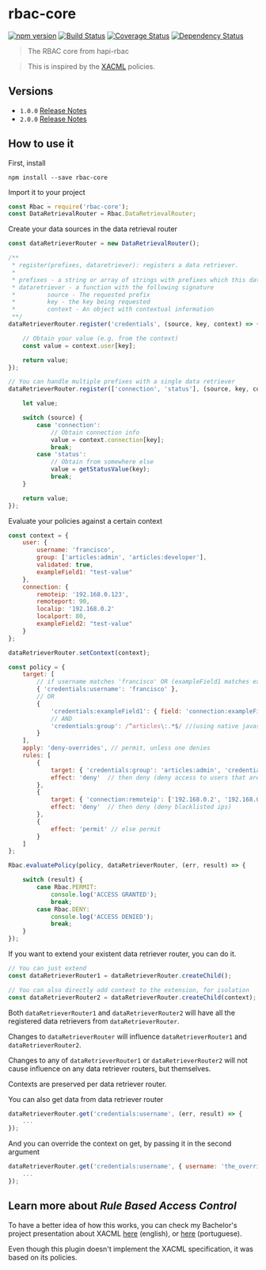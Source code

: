 # rbac-core

[![npm version][npm-badge]][npm-url]
[![Build Status][travis-badge]][travis-url]
[![Coverage Status][coveralls-badge]][coveralls-url]
[![Dependency Status][david-badge]][david-url]

> The RBAC core from hapi-rbac

> This is inspired by the [XACML](https://en.wikipedia.org/wiki/XACML) policies.

## Versions

* `1.0.0` [Release Notes](https://github.com/franciscogouveia/rbac-core/issues/12)
* `2.0.0` [Release Notes](https://github.com/franciscogouveia/rbac-core/issues/15)

## How to use it

First, install

```
npm install --save rbac-core
```

Import it to your project

```js
const Rbac = require('rbac-core');
const DataRetrievalRouter = Rbac.DataRetrievalRouter;
```

Create your data sources in the data retrieval router

```js
const dataRetrieverRouter = new DataRetrievalRouter();

/**
 * register(prefixes, dataretriever): registers a data retriever.
 *
 * prefixes - a string or array of strings with prefixes which this data retriever will be associated
 * dataretriever - a function with the following signature
 *         source - The requested prefix
 *         key - the key being requested
 *         context - An object with contextual information
 **/
dataRetrieverRouter.register('credentials', (source, key, context) => {

    // Obtain your value (e.g. from the context)
    const value = context.user[key];

    return value;
});

// You can handle multiple prefixes with a single data retriever
dataRetrieverRouter.register(['connection', 'status'], (source, key, context) => {

    let value;

    switch (source) {
        case 'connection':
            // Obtain connection info
            value = context.connection[key];
            break;
        case 'status':
            // Obtain from somewhere else
            value = getStatusValue(key);
            break;
    }

    return value;
});
```

Evaluate your policies against a certain context

```js
const context = {
    user: {
        username: 'francisco',
        group: ['articles:admin', 'articles:developer'],
        validated: true,
        exampleField1: "test-value"
    },
    connection: {
        remoteip: '192.168.0.123',
        remoteport: 90,
        localip: '192.168.0.2'
        localport: 80,
        exampleField2: "test-value"
    }
};

dataRetrieverRouter.setContext(context);

const policy = {
    target: [
        // if username matches 'francisco' OR (exampleField1 matches exampleField2 AND user group matches 'articles:*')
        { 'credentials:username': 'francisco' },
        // OR
        {
            'credentials:exampleField1': { field: 'connection:exampleField2' }
            // AND
            'credentials:group': /^articles\:.*$/ //(using native javascript RegExp)
        }
    ],
    apply: 'deny-overrides', // permit, unless one denies
    rules: [
        {
            target: { 'credentials:group': 'articles:admin', 'credentials:validated': false }, // if group is 'articles:admin' AND is not validated
            effect: 'deny'  // then deny (deny access to users that are not validated)
        },
        {
            target: { 'connection:remoteip': ['192.168.0.2', '192.168.0.3'] }, // if remoteip is one of '192.168.0.2' or '192.168.0.3'
            effect: 'deny'  // then deny (deny blacklisted ips)
        },
        {
            effect: 'permit' // else permit
        }
    ]
};

Rbac.evaluatePolicy(policy, dataRetrieverRouter, (err, result) => {

    switch (result) {
        case Rbac.PERMIT:
            console.log('ACCESS GRANTED');
            break;
        case Rbac.DENY:
            console.log('ACCESS DENIED');
            break;
    }
});

```

If you want to extend your existent data retriever router, you can do it.

```js
// You can just extend
const dataRetrieverRouter1 = dataRetrieverRouter.createChild();

// You can also directly add context to the extension, for isolation
const dataRetrieverRouter2 = dataRetrieverRouter.createChild(context);
```

Both `dataRetrieverRouter1` and `dataRetrieverRouter2` will have all the registered data retrievers from `dataRetrieverRouter`.

Changes to `dataRetrieverRouter` will influence `dataRetrieverRouter1` and `dataRetrieverRouter2`.

Changes to any of `dataRetrieverRouter1` or `dataRetrieverRouter2` will not cause influence on any data retriever routers, but themselves.

Contexts are preserved per data retriever router.

You can also get data from data retriever router

```js
dataRetrieverRouter.get('credentials:username', (err, result) => {
    ...
});
```

And you can override the context on get, by passing it in the second argument

```js
dataRetrieverRouter.get('credentials:username', { username: 'the_overrider', group: ['anonymous'] }, (err, result) => {
    ...
});
```

## Learn more about _Rule Based Access Control_

To have a better idea of how this works, you can check my Bachelor's project presentation about XACML
[here](http://helios.av.it.pt/attachments/download/559/_en_XACML.PAPOX.Presentation.pdf) (english),
or [here](http://helios.av.it.pt/attachments/download/557/_pt_XACML.PAPOX.Presentation.pdf) (portuguese).

Even though this plugin doesn't implement the XACML specification, it was based on its policies.

[npm-badge]: https://img.shields.io/npm/v/rbac-core.svg
[npm-url]: https://npmjs.com/package/rbac-core
[travis-badge]: https://travis-ci.org/franciscogouveia/rbac-core.svg?branch=master
[travis-url]: https://travis-ci.org/franciscogouveia/rbac-core
[coveralls-badge]:https://coveralls.io/repos/github/franciscogouveia/rbac-core/badge.svg?branch=master
[coveralls-url]: https://coveralls.io/github/franciscogouveia/rbac-core?branch=master
[david-badge]: https://david-dm.org/franciscogouveia/rbac-core.svg
[david-url]: https://david-dm.org/franciscogouveia/rbac-core
